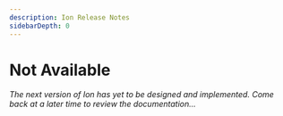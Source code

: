 ```yaml
---
description: Ion Release Notes
sidebarDepth: 0
---
```


# Not Available

_The next version of Ion has yet to be designed and implemented. Come back at a later time to review the documentation..._
